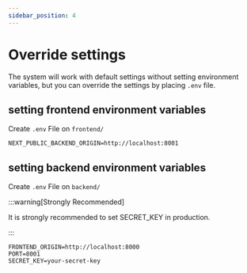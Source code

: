 ```yaml
---
sidebar_position: 4
---
```


# Override settings

The system will work with default settings without setting environment variables, but you can override the settings by placing `.env` file.

## setting frontend environment variables

Create `.env` File on `frontend/`

```.env title="frontend/.env"
NEXT_PUBLIC_BACKEND_ORIGIN=http://localhost:8001
```

## setting backend environment variables

Create `.env` File on `backend/`

:::warning[Strongly Recommended]

It is strongly recommended to set SECRET_KEY in production.

:::

```.env title="backend/.env"
FRONTEND_ORIGIN=http://localhost:8000
PORT=8001
SECRET_KEY=your-secret-key
```
